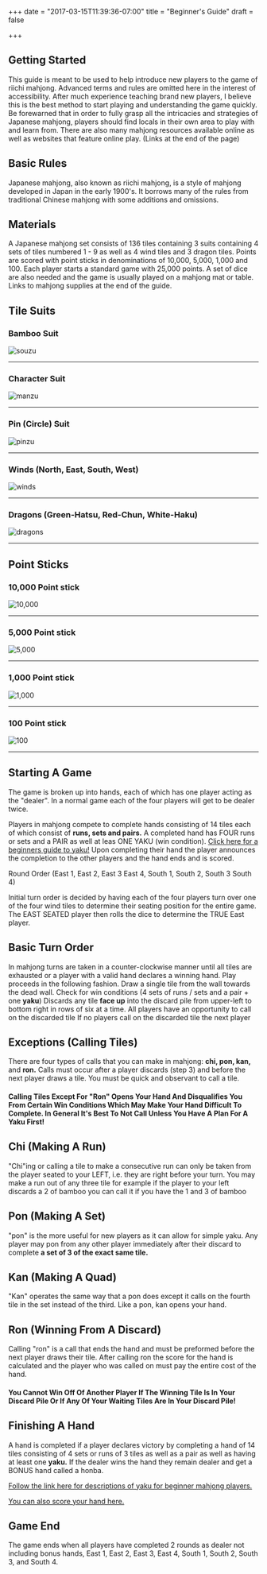 +++
date = "2017-03-15T11:39:36-07:00"
title = "Beginner's Guide"
draft = false

+++

## Getting Started
This guide is meant to be used to help introduce new players to the game of riichi mahjong. Advanced terms and rules are omitted here in the interest of accessibility. After much experience teaching brand new players, I believe this is the best method to start playing and understanding the game quickly. Be forewarned that in order to fully grasp all the intricacies and strategies of Japanese mahjong, players should find locals in their own area to play with and learn from. There are also many mahjong resources available online as well as websites that feature online play. (Links at the end of the page)


## Basic Rules
Japanese mahjong, also known as riichi mahjong, is a style of mahjong developed in Japan in the early 1900's. It borrows many of the rules from traditional Chinese mahjong with some additions and omissions.


## Materials
A Japanese mahjong set consists of 136 tiles containing 3 suits containing 4 sets of tiles numbered 1 - 9 as well as 4 wind tiles and 3 dragon tiles. Points are scored with point sticks in denominations of 10,000, 5,000, 1,000 and 100. Each player starts a standard game with 25,000 points. A set of dice are also needed and the game is usually played on a mahjong mat or table. Links to mahjong supplies at the end of the guide.


## Tile Suits
### Bamboo Suit
![souzu](/images/souzu.png)

---

### Character Suit
![manzu](/images/manzu.png)

---

### Pin (Circle) Suit
![pinzu](/images/pin.png)

---

### Winds (North, East, South, West)
![winds](/images/winds.png)

---

### Dragons (Green-Hatsu, Red-Chun, White-Haku)
![dragons](/images/dragons.png)

---


## Point Sticks
### 10,000 Point stick
![10,000](/images/10000.png)

---

### 5,000 Point stick
![5,000](/images/5000.png)

---

### 1,000 Point stick
![1,000](/images/1000.png)

---

### 100 Point stick
![100](/images/100.png)

---


## Starting A Game
The game is broken up into hands, each of which has one player acting as the "dealer". In a normal game each of the four players will get to be dealer twice.


Players in mahjong compete to complete hands consisting of 14 tiles each of which consist of **runs, sets and pairs.** A completed hand has FOUR runs or sets and a PAIR as well at leas ONE YAKU (win condition). [Click here for a beginners guide to yaku!](/yaku) Upon completing their hand the player announces the completion to the other players and the hand ends and is scored.


Round Order (East 1, East 2, East 3 East 4, South 1, South 2, South 3 South 4)


Initial turn order is decided by having each of the four players turn over one of the four wind tiles to determine their seating position for the entire game. The EAST SEATED player then rolls the dice to determine the TRUE East player.


## Basic Turn Order
In mahjong turns are taken in a counter-clockwise manner until all tiles are exhausted or a player with a valid hand declares a winning hand. Play proceeds in the following fashion.
Draw a single tile from the wall towards the dead wall.
Check for win conditions (4 sets of runs / sets and a pair + one **yaku**)
Discards any tile **face up** into the discard pile from upper-left to bottom right in rows of six at a time.
All players have an opportunity to call on the discarded tile
If no players call on the discarded tile the next player


## Exceptions (Calling Tiles)
There are four types of calls that you can make in mahjong: **chi, pon, kan,** and **ron.** Calls must occur after a player discards (step 3) and before the next player draws a tile. You must be quick and observant to call a tile.


#### Calling Tiles Except For "Ron" Opens Your Hand And Disqualifies You From Certain Win Conditions Which May Make Your Hand Difficult To Complete. In General It's Best To Not Call Unless You Have A Plan For A Yaku First!

## Chi (Making A Run)
"Chi"ing or calling a tile to make a consecutive run can only be taken from the player seated to your LEFT, i.e. they are right before your turn. You may make a run out of any three tile for example if the player to your left discards a 2 of bamboo you can call it if you have the 1 and 3 of bamboo


## Pon (Making A Set)
"pon" is the more useful for new players as it can allow for simple yaku. Any player may pon from any other player immediately after their discard to complete **a set of 3 of the exact same tile.**


## Kan (Making A Quad)
"Kan" operates the same way that a pon does except it calls on the fourth tile in the set instead of the third. Like a pon, kan opens your hand.


## Ron (Winning From A Discard)
Calling "ron" is a call that ends the hand and must be preformed before the next player draws their tile. After calling ron the score for the hand is calculated and the player who was called on must pay the entire cost of the hand.


#### You Cannot Win Off Of Another Player If The Winning Tile Is In Your Discard Pile Or If Any Of Your Waiting Tiles Are In Your Discard Pile!

## Finishing A Hand
A hand is completed if a player declares victory by completing a hand of 14 tiles consisting of 4 sets or runs of 3 tiles as well as a pair as well as having at least one **yaku.** If the dealer wins the hand they remain dealer and get a BONUS hand called a honba.


[Follow the link here for descriptions of yaku for beginner mahjong players.](/yaku)


[You can also score your hand here.](https://seattlemahjong.club/pointcalculator)


## Game End
The game ends when all players have completed 2 rounds as dealer not including bonus hands, East 1, East 2, East 3, East 4, South 1, South 2, South 3, and South 4.
